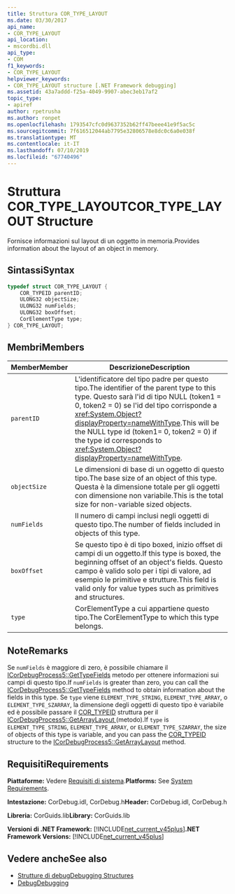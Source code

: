 ```yaml
---
title: Struttura COR_TYPE_LAYOUT
ms.date: 03/30/2017
api_name:
- COR_TYPE_LAYOUT
api_location:
- mscordbi.dll
api_type:
- COM
f1_keywords:
- COR_TYPE_LAYOUT
helpviewer_keywords:
- COR_TYPE_LAYOUT structure [.NET Framework debugging]
ms.assetid: 43a7addd-f25a-4049-9907-abec3eb17af2
topic_type:
- apiref
author: rpetrusha
ms.author: ronpet
ms.openlocfilehash: 1793547cfc0d9637352b62ff47beee41e9f5ac5c
ms.sourcegitcommit: 7f616512044ab7795e32806578e8dc0c6a0e038f
ms.translationtype: MT
ms.contentlocale: it-IT
ms.lasthandoff: 07/10/2019
ms.locfileid: "67740496"
---
```

# <a name="cortypelayout-structure"></a><span data-ttu-id="ddb6b-102">Struttura COR_TYPE_LAYOUT</span><span class="sxs-lookup"><span data-stu-id="ddb6b-102">COR_TYPE_LAYOUT Structure</span></span>
<span data-ttu-id="ddb6b-103">Fornisce informazioni sul layout di un oggetto in memoria.</span><span class="sxs-lookup"><span data-stu-id="ddb6b-103">Provides information about the layout of an object in memory.</span></span>  
  
## <a name="syntax"></a><span data-ttu-id="ddb6b-104">Sintassi</span><span class="sxs-lookup"><span data-stu-id="ddb6b-104">Syntax</span></span>  
  
```cpp  
typedef struct COR_TYPE_LAYOUT {  
    COR_TYPEID parentID;  
    ULONG32 objectSize;  
    ULONG32 numFields;  
    ULONG32 boxOffset;  
    CorElementType type;  
} COR_TYPE_LAYOUT;  
```  
  
## <a name="members"></a><span data-ttu-id="ddb6b-105">Membri</span><span class="sxs-lookup"><span data-stu-id="ddb6b-105">Members</span></span>  
  
|<span data-ttu-id="ddb6b-106">Member</span><span class="sxs-lookup"><span data-stu-id="ddb6b-106">Member</span></span>|<span data-ttu-id="ddb6b-107">Descrizione</span><span class="sxs-lookup"><span data-stu-id="ddb6b-107">Description</span></span>|  
|------------|-----------------|  
|`parentID`|<span data-ttu-id="ddb6b-108">L'identificatore del tipo padre per questo tipo.</span><span class="sxs-lookup"><span data-stu-id="ddb6b-108">The identifier of the parent type to this type.</span></span> <span data-ttu-id="ddb6b-109">Questo sarà l'id di tipo NULL (token1 = 0, token2 = 0) se l'id del tipo corrisponde a <xref:System.Object?displayProperty=nameWithType>.</span><span class="sxs-lookup"><span data-stu-id="ddb6b-109">This will be the NULL type id (token1= 0, token2 = 0) if the type id corresponds to <xref:System.Object?displayProperty=nameWithType>.</span></span>|  
|`objectSize`|<span data-ttu-id="ddb6b-110">Le dimensioni di base di un oggetto di questo tipo.</span><span class="sxs-lookup"><span data-stu-id="ddb6b-110">The base size of an object of this type.</span></span> <span data-ttu-id="ddb6b-111">Questa è la dimensione totale per gli oggetti con dimensione non variabile.</span><span class="sxs-lookup"><span data-stu-id="ddb6b-111">This is the total size for non-variable sized objects.</span></span>|  
|`numFields`|<span data-ttu-id="ddb6b-112">Il numero di campi inclusi negli oggetti di questo tipo.</span><span class="sxs-lookup"><span data-stu-id="ddb6b-112">The number of fields included in objects of this type.</span></span>|  
|`boxOffset`|<span data-ttu-id="ddb6b-113">Se questo tipo è di tipo boxed, inizio offset di campi di un oggetto.</span><span class="sxs-lookup"><span data-stu-id="ddb6b-113">If this type is boxed, the beginning offset of an object's fields.</span></span> <span data-ttu-id="ddb6b-114">Questo campo è valido solo per i tipi di valore, ad esempio le primitive e strutture.</span><span class="sxs-lookup"><span data-stu-id="ddb6b-114">This field is valid only for value types such as primitives and structures.</span></span>|  
|`type`|<span data-ttu-id="ddb6b-115">CorElementType a cui appartiene questo tipo.</span><span class="sxs-lookup"><span data-stu-id="ddb6b-115">The CorElementType to which this type belongs.</span></span>|  
  
## <a name="remarks"></a><span data-ttu-id="ddb6b-116">Note</span><span class="sxs-lookup"><span data-stu-id="ddb6b-116">Remarks</span></span>  
 <span data-ttu-id="ddb6b-117">Se `numFields` è maggiore di zero, è possibile chiamare il [ICorDebugProcess5::GetTypeFields](../../../../docs/framework/unmanaged-api/debugging/icordebugprocess5-gettypefields-method.md) metodo per ottenere informazioni sui campi di questo tipo.</span><span class="sxs-lookup"><span data-stu-id="ddb6b-117">If `numFields` is greater than zero, you can call the [ICorDebugProcess5::GetTypeFields](../../../../docs/framework/unmanaged-api/debugging/icordebugprocess5-gettypefields-method.md) method to obtain information about the fields in this type.</span></span> <span data-ttu-id="ddb6b-118">Se `type` viene `ELEMENT_TYPE_STRING`, `ELEMENT_TYPE_ARRAY`, o `ELEMENT_TYPE_SZARRAY`, la dimensione degli oggetti di questo tipo è variabile ed è possibile passare il [COR_TYPEID](../../../../docs/framework/unmanaged-api/debugging/cor-typeid-structure.md) struttura per il [ICorDebugProcess5::GetArrayLayout ](../../../../docs/framework/unmanaged-api/debugging/icordebugprocess5-getarraylayout-method.md) (metodo).</span><span class="sxs-lookup"><span data-stu-id="ddb6b-118">If `type` is `ELEMENT_TYPE_STRING`, `ELEMENT_TYPE_ARRAY`, or `ELEMENT_TYPE_SZARRAY`, the size of objects of this type is variable, and you can pass the [COR_TYPEID](../../../../docs/framework/unmanaged-api/debugging/cor-typeid-structure.md) structure to the [ICorDebugProcess5::GetArrayLayout](../../../../docs/framework/unmanaged-api/debugging/icordebugprocess5-getarraylayout-method.md) method.</span></span>  
  
## <a name="requirements"></a><span data-ttu-id="ddb6b-119">Requisiti</span><span class="sxs-lookup"><span data-stu-id="ddb6b-119">Requirements</span></span>  
 <span data-ttu-id="ddb6b-120">**Piattaforme:** Vedere [Requisiti di sistema](../../../../docs/framework/get-started/system-requirements.md).</span><span class="sxs-lookup"><span data-stu-id="ddb6b-120">**Platforms:** See [System Requirements](../../../../docs/framework/get-started/system-requirements.md).</span></span>  
  
 <span data-ttu-id="ddb6b-121">**Intestazione:** CorDebug.idl, CorDebug.h</span><span class="sxs-lookup"><span data-stu-id="ddb6b-121">**Header:** CorDebug.idl, CorDebug.h</span></span>  
  
 <span data-ttu-id="ddb6b-122">**Libreria:** CorGuids.lib</span><span class="sxs-lookup"><span data-stu-id="ddb6b-122">**Library:** CorGuids.lib</span></span>  
  
 <span data-ttu-id="ddb6b-123">**Versioni di .NET Framework:** [!INCLUDE[net_current_v45plus](../../../../includes/net-current-v45plus-md.md)]</span><span class="sxs-lookup"><span data-stu-id="ddb6b-123">**.NET Framework Versions:** [!INCLUDE[net_current_v45plus](../../../../includes/net-current-v45plus-md.md)]</span></span>  
  
## <a name="see-also"></a><span data-ttu-id="ddb6b-124">Vedere anche</span><span class="sxs-lookup"><span data-stu-id="ddb6b-124">See also</span></span>

- [<span data-ttu-id="ddb6b-125">Strutture di debug</span><span class="sxs-lookup"><span data-stu-id="ddb6b-125">Debugging Structures</span></span>](../../../../docs/framework/unmanaged-api/debugging/debugging-structures.md)
- [<span data-ttu-id="ddb6b-126">Debug</span><span class="sxs-lookup"><span data-stu-id="ddb6b-126">Debugging</span></span>](../../../../docs/framework/unmanaged-api/debugging/index.md)
